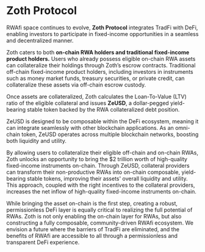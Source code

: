 # Zoth Protocol

RWAfi space continues to evolve, **Zoth Protocol** integrates TradFi with DeFi, enabling investors to participate in fixed-income opportunities in a seamless and decentralized manner.

Zoth caters to both **on-chain RWA holders and traditional fixed-income product holders.** Users who already possess eligible on-chain RWA assets can collateralize their holdings through Zoth’s escrow contracts. Traditional off-chain fixed-income product holders, including investors in instruments such as money market funds, treasury securities, or private credit, can collateralize these assets via off-chain escrow custody.

Once assets are collateralized, Zoth calculates the Loan-To-Value (LTV) ratio of the eligible collateral and issues **ZeUSD**, a dollar-pegged yield-bearing stable token backed by the RWA collateralized debt position.

ZeUSD is designed to be composable within the DeFi ecosystem, meaning it can integrate seamlessly with other blockchain applications. As an omni-chain token, ZeUSD operates across multiple blockchain networks, boosting both liquidity and utility.

By allowing users to collateralize their eligible off-chain and on-chain RWAs, Zoth unlocks an opportunity to bring the $2 trillion worth of high-quality fixed-income instruments on-chain. Through ZeUSD, collateral providers can transform their non-productive RWAs into on-chain composable, yield-bearing stable tokens, improving their assets' overall liquidity and utility. This approach, coupled with the right incentives to the collateral providers, increases the net inflow of high-quality fixed-income instruments on-chain.

While bringing the asset on-chain is the first step, creating a robust, permissionless DeFi layer is equally critical to realizing the full potential of RWAs. Zoth is not only enabling the on-chain layer for RWAs, but also constructing a fully composable, community-driven RWAfi ecosystem. We envision a future where the barriers of TradFi are eliminated, and the benefits of RWAfi are accessible to all through a permissionless and transparent DeFi experience.
